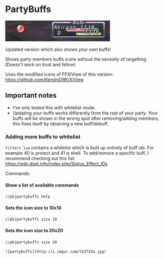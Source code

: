 # PartyBuffs

![Self Buff](https://github.com/Akirane/Partybuffs/blob/master/buff.PNG)

Updated version which also shows your own buffs!

Shows party members buffs icons without the necesity of targetting. (Doesn't work on trust and fellow)

Uses the modified icons of FFXIView of this version: https://github.com/KenshiDRK/XiView

## Important notes

* I've only tested this with whitelist mode. 
* Updating your buffs works differently from the rest of your party. Your buffs will be shown in the wrong spot after removing/adding members, this fixes itself by obtaining a new buff/debuff.

### Adding more buffs to whitelist

`filters.lua` contains a whitelist which is built up entirely of buff ids. For example 40 is protect and 41 is shell. To add/remove a specific buff, I recommend checking out this list: https://wiki.dspt.info/index.php/Status_Effect_IDs



Commands:
#### Show a list of available commands
`//pb|partybuffs help`
#### Sets the icon size to 10x10
`//pb|partybuffs size 10`
#### Sets the icon size to 20x20
`//pb|partybuffs size 20 `

```
![partybuffs](http://i.imgur.com/lXZfZVo.jpg)
